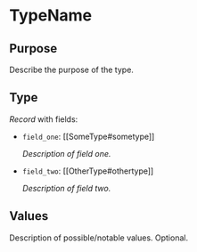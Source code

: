 # TypeName


## Purpose


<!-- --8<-- [start:purpose] -->
Describe the purpose of the type.
<!-- --8<-- [end:purpose] -->

## Type


<!--
Type definition.
Example for a record type used in messages below. Adapt for other types.
Make sure to keep the format exactly as is (html tags, empty lines, formatting of `field_name` & *description*).
-->

<!-- --8<-- [start:type] -->
<div class="type" markdown>


*Record* with fields:

- `field_one`: [[SomeType#sometype]]

  *Description of field one.*

- `field_two`: [[OtherType#othertype]]

  *Description of field two.*

</div>
<!-- --8<-- [end:type] -->

## Values


<!-- --8<-- [start:values] -->
Description of possible/notable values. Optional.
<!-- --8<-- [end:values] -->
